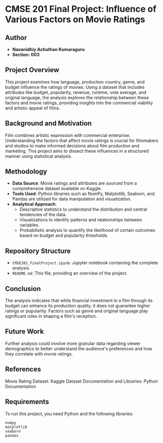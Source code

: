 # CMSE 201 Final Project: Influence of Various Factors on Movie Ratings

## Author
- **Navanidhiy Achuthan Kumaraguru**
- **Section: 003**

## Project Overview
This project examines how language, production country, genre, and budget influence the ratings of movies. Using a dataset that includes attributes like budget, popularity, revenue, runtime, vote average, and original language, the analysis explores the relationship between these factors and movie ratings, providing insights into the commercial viability and artistic appeal of films.

## Background and Motivation
Film combines artistic expression with commercial enterprise. Understanding the factors that affect movie ratings is crucial for filmmakers and studios to make informed decisions about film production and marketing. This project aims to dissect these influences in a structured manner using statistical analysis.

## Methodology
- **Data Source**: Movie ratings and attributes are sourced from a comprehensive dataset available on Kaggle. 
- **Tools Used**: Python libraries such as NumPy, Matplotlib, Seaborn, and Pandas are utilized for data manipulation and visualization.
- **Analytical Approach**:
  - Descriptive statistics to understand the distribution and central tendencies of the data.
  - Visualizations to identify patterns and relationships between variables.
  - Probabilistic analysis to quantify the likelihood of certain outcomes based on budget and popularity thresholds.

## Repository Structure
- `CMSE201_FinalProject.ipynb`: Jupyter notebook containing the complete analysis.
- `README.md`: This file, providing an overview of the project.
  
## Conclusion
The analysis indicates that while financial investment in a film through its budget can enhance its production quality, it does not guarantee higher ratings or popularity. Factors such as genre and original language play significant roles in shaping a film's reception.

## Future Work
Further analysis could involve more granular data regarding viewer demographics to better understand the audience's preferences and how they correlate with movie ratings.

## References
Movie Rating Dataset: Kaggle Dataset
Documentation and Libraries: Python Documentation

## Requirements
To run this project, you need Python and the following libraries:
```plaintext
numpy
matplotlib
seaborn
pandas

